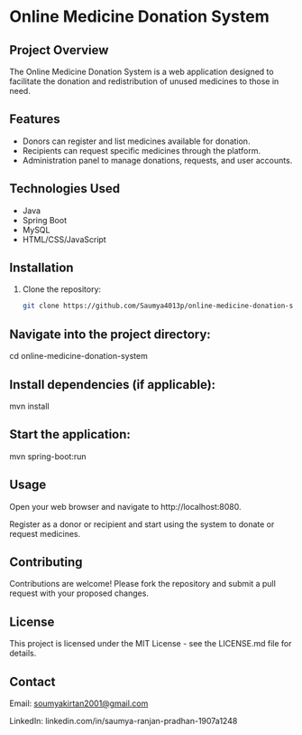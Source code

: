 # Online Medicine Donation System

## Project Overview
The Online Medicine Donation System is a web application designed to facilitate the donation and redistribution of unused medicines to those in need.

## Features
- Donors can register and list medicines available for donation.
- Recipients can request specific medicines through the platform.
- Administration panel to manage donations, requests, and user accounts.

## Technologies Used
- Java
- Spring Boot
- MySQL
- HTML/CSS/JavaScript

## Installation
1. Clone the repository:
   ```bash
   git clone https://github.com/Saumya4013p/online-medicine-donation-system.git

##  Navigate into the project directory:
cd online-medicine-donation-system

##  Install dependencies (if applicable):
mvn install

##  Start the application:
mvn spring-boot:run

##  Usage
Open your web browser and navigate to http://localhost:8080.

Register as a donor or recipient and start using the system to donate or request medicines.

##  Contributing
Contributions are welcome! Please fork the repository and submit a pull request with your proposed changes.

##  License
This project is licensed under the MIT License - see the LICENSE.md file for details.

##  Contact
Email: soumyakirtan2001@gmail.com

LinkedIn: linkedin.com/in/saumya-ranjan-pradhan-1907a1248

